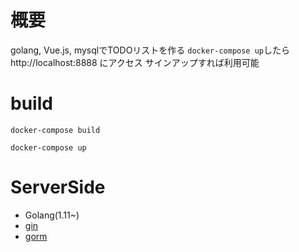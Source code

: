 # 概要
golang, Vue.js, mysqlでTODOリストを作る
`docker-compose up`したらhttp://localhost:8888 にアクセス
サインアップすれば利用可能

# build
```
docker-compose build
```

```
docker-compose up
```

# ServerSide
- Golang(1.11~)
- [gin](https://github.com/gin-gonic/gin)
- [gorm](https://github.com/jinzhu/gorm)
